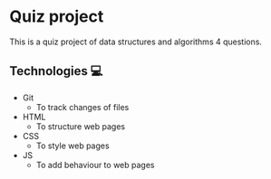 # Quiz project
This is a quiz project of data structures and algorithms 4 questions.

## Technologies 💻
- Git
  - To track changes of files
- HTML
  - To structure web pages
- CSS
  - To style web pages
- JS
  - To add behaviour to web pages

